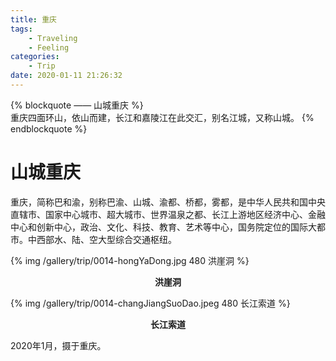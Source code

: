 ```yaml
---
title: 重庆
tags:
	- Traveling
	- Feeling
categories:
	- Trip
date: 2020-01-11 21:26:32
---
```


{% blockquote —— 山城重庆 %}  
重庆四面环山，依山而建，长江和嘉陵江在此交汇，别名江城，又称山城。
{% endblockquote %} 

<!-- more -->

# 山城重庆

重庆，简称巴和渝，别称巴渝、山城、渝都、桥都，雾都，是中华人民共和国中央直辖市、国家中心城市、超大城市、世界温泉之都、长江上游地区经济中心、金融中心和创新中心，政治、文化、科技、教育、艺术等中心，国务院定位的国际大都市。中西部水、陆、空大型综合交通枢纽。

{% img /gallery/trip/0014-hongYaDong.jpg 480 洪崖洞 %}
<p align="center"><b>洪崖洞</b></p>

{% img /gallery/trip/0014-changJiangSuoDao.jpeg 480 长江索道 %}
<p align="center"><b>长江索道</b></p>

2020年1月，摄于重庆。